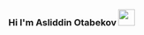 ### Hi I'm Asliddin Otabekov <img src ="[https://gannon.tv](https://media1.giphy.com/media/gM5qFksULw54NMWyry/giphy.gif?cid=ecf05e477d0sf6v9y1fzh0326r7s0d5bx9abt00z59iwlzjn&ep=v1_stickers_search&rid=giphy.gif&ct=s)" width ="30px">
